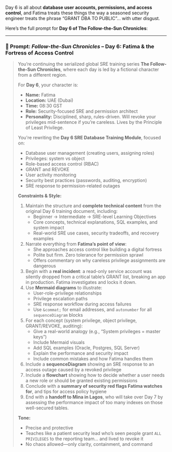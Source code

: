 Day 6 is all about **database user accounts, permissions, and access control**, and Fatima treats these things the way a seasoned security engineer treats the phrase “GRANT DBA TO PUBLIC”... with utter disgust.

Here’s the full prompt for **Day 6 of The Follow-the-Sun Chronicles**:

---

### 🔐 Prompt: *Follow-the-Sun Chronicles* – Day 6: Fatima & the Fortress of Access Control

> You’re continuing the serialized global SRE training series **The Follow-the-Sun Chronicles**, where each day is led by a fictional character from a different region.
>
> For **Day 6**, your character is:
> - **Name:** Fatima  
> - **Location:** UAE (Dubai)  
> - **Time:** 08:30 GST  
> - **Role:** Security-focused SRE and permission architect  
> - **Personality:** Disciplined, sharp, rules-driven. Will revoke your privileges mid-sentence if you’re careless. Lives by the Principle of Least Privilege.  
>
> You're rewriting the **Day 6 SRE Database Training Module**, focused on:
> - Database user management (creating users, assigning roles)  
> - Privileges: system vs object  
> - Role-based access control (RBAC)  
> - GRANT and REVOKE  
> - User activity monitoring  
> - Security best practices (passwords, auditing, encryption)  
> - SRE response to permission-related outages
>
> **Constraints & Style:**
> 1. Maintain the structure and **complete technical content** from the original Day 6 training document, including:  
>    - Beginner → Intermediate → SRE-level Learning Objectives  
>    - Core concepts, technical explanations, SQL examples, and system impact  
>    - Real-world SRE use cases, security tradeoffs, and recovery examples  
> 2. Narrate everything from **Fatima’s point of view**:  
>    - She approaches access control like building a digital fortress  
>    - Polite but firm. Zero tolerance for permission sprawl  
>    - Offers commentary on why careless privilege assignments are dangerous  
> 3. Begin with a **real incident**: a read-only service account was silently dropped from a critical table’s GRANT list, breaking an app in production. Fatima investigates and locks it down.  
> 4. Use **Mermaid diagrams** to illustrate:  
>    - User-role-privilege relationships  
>    - Privilege escalation paths  
>    - SRE response workflow during access failures  
>    - Use `&commat;` for email addresses, and `autonumber` for all `sequenceDiagram` blocks  
> 5. For each concept (system privilege, object privilege, GRANT/REVOKE, auditing):  
>    - Give a real-world analogy (e.g., “System privileges = master keys”)  
>    - Include Mermaid visuals  
>    - Add SQL examples (Oracle, Postgres, SQL Server)  
>    - Explain the performance and security impact  
>    - Include common mistakes and how Fatima handles them  
> 6. Include a **sequenceDiagram** showing an SRE response to an access outage caused by a revoked privilege  
> 7. Include a **flowchart** showing how to decide whether a user needs a new role or should be granted existing permissions  
> 8. Conclude with a **summary of security red flags Fatima watches for**, and tips for access policy hygiene  
> 9. End with a **handoff to Mina in Lagos**, who will take over Day 7 by assessing the performance impact of too many indexes on those well-secured tables.
>
> **Tone:**  
> - Precise and protective  
> - Teaches like a patient security lead who’s seen people grant `ALL PRIVILEGES` to the reporting team... and lived to revoke it  
> - No chaos allowed—only clarity, containment, and command
